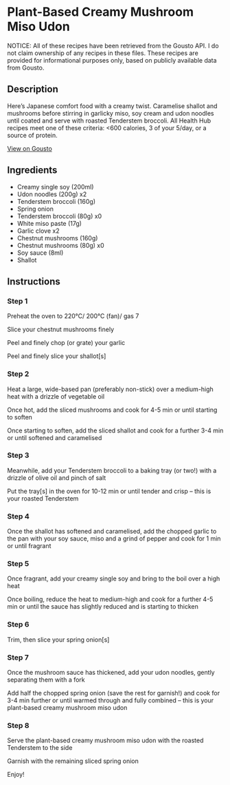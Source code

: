 # Plant-Based Creamy Mushroom Miso Udon

NOTICE: All of these recipes have been retrieved from the Gousto API. I do not claim ownership of any recipes in these files. These recipes are provided for informational purposes only, based on publicly available data from Gousto.

## Description

Here’s Japanese comfort food with a creamy twist. Caramelise shallot and mushrooms before stirring in garlicky miso, soy cream and udon noodles until coated and serve with roasted Tenderstem broccoli. All Health Hub recipes meet one of these criteria: <600 calories, 3 of your 5/day, or a source of protein.

[View on Gousto](https://www.gousto.co.uk/recipes/cookbook/plant-based-creamy-mushroom-miso-udon)

## Ingredients

- Creamy single soy (200ml)
- Udon noodles (200g) x2
- Tenderstem broccoli (160g)
- Spring onion
- Tenderstem broccoli (80g) x0
- White miso paste (17g)
- Garlic clove x2
- Chestnut mushrooms (160g)
- Chestnut mushrooms (80g) x0
- Soy sauce (8ml)
- Shallot

## Instructions


### Step 1

Preheat the oven to 220°C/ 200°C (fan)/ gas 7

Slice your chestnut mushrooms finely

Peel and finely chop (or grate) your garlic

Peel and finely slice your shallot[s]


### Step 2

Heat a large, wide-based pan (preferably non-stick) over a medium-high heat with a drizzle of vegetable oil

Once hot, add the sliced mushrooms and cook for 4-5 min or until starting to soften

Once starting to soften, add the sliced shallot and cook for a further 3-4 min or until softened and caramelised


### Step 3

Meanwhile, add your Tenderstem broccoli to a baking tray (or two!) with a drizzle of olive oil and pinch of salt

Put the tray[s] in the oven for 10-12 min or until tender and crisp – this is your roasted Tenderstem


### Step 4

Once the shallot has softened and caramelised, add the chopped garlic to the pan with your soy sauce, miso and a grind of pepper and cook for 1 min or until fragrant


### Step 5

Once fragrant, add your creamy single soy and bring to the boil over a high heat

Once boiling, reduce the heat to medium-high and cook for a further 4-5 min or until the sauce has slightly reduced and is starting to thicken


### Step 6

Trim, then slice your spring onion[s]


### Step 7

Once the mushroom sauce has thickened, add your udon noodles, gently separating them with a fork

Add half the chopped spring onion (save the rest for garnish!) and cook for 3-4 min further or until warmed through and fully combined – this is your plant-based creamy mushroom miso udon

### Step 8

Serve the plant-based creamy mushroom miso udon with the roasted Tenderstem to the side

Garnish with the remaining sliced spring onion

Enjoy!


